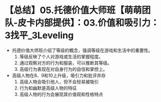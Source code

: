 # 【总结】05.托德价值大师班【萌萌团队-皮卡内部提供】：03.价值和吸引力：3找平_3Leveling

-   托德价值大师班介绍了等级的概念，强调等级在游戏和生活中的重要性。
    1.  等级反映了个人对游戏或生活的掌握程度。
    2.  通过观察对方的行为和服装，可以推断其等级。
    3.  高级行为表现在对自身行为的自信和掌控上。
-   高级人物在8、9和10上升级，吸引力和批评并存
    1.  高级人物会吸引他人，但不会轻易被吸引
    2.  行为和幽默是高级人物的特征
    3.  高级人物的行为会展现其价值观和性格特点
